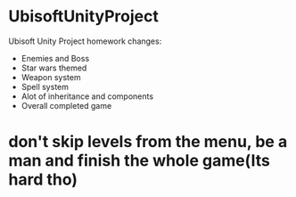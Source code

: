 # UbisoftUnityProject
Ubisoft Unity Project homework changes:
- Enemies and Boss
- Star wars themed
- Weapon system
- Spell system
- Alot of inheritance and components
- Overall completed game
# don't skip levels from the menu, be a man and finish the whole game(Its hard tho)



